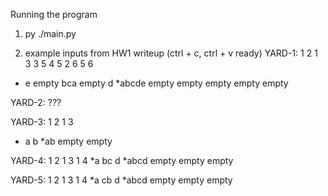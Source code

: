 Running the program
1) py ./main.py

2) example inputs from HW1 writeup (ctrl + c, ctrl + v ready)
YARD-1:
1 2 1 3 3 5 4 5 2 6 5 6
* e empty bca empty d
*abcde empty empty empty empty empty

YARD-2:
???

YARD-3:
1 2 1 3
* a b
*ab empty empty

YARD-4:
1 2 1 3 1 4
*a bc d
*abcd empty empty empty

YARD-5:
1 2 1 3 1 4
*a cb d
*abcd empty empty empty

